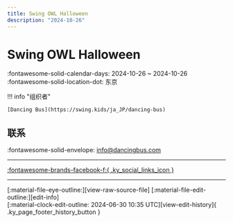 ```yaml
---
title: Swing OWL Halloween
description: "2024-10-26"
---
```


# Swing OWL Halloween 

:fontawesome-solid-calendar-days: 2024-10-26 ~ 2024-10-26  
:fontawesome-solid-location-dot: 东京  

!!! info "组织者"

    [Dancing Bus](https://swing.kids/ja_JP/dancing-bus)  

## 联系

:fontawesome-solid-envelope: <info@dancingbus.com>  

---

 [:fontawesome-brands-facebook-f:{ .ky_social_links_icon }](https://www.facebook.com/events/1158724445124864)

---

<div class="ky_page_footer" markdown>
<div class="ky_page_footer_trailing" markdown="span">
[:material-file-eye-outline:][view-raw-source-file]
[:material-file-edit-outline:][edit-info]
</div>
<div class="ky_page_footer_leading" markdown="span">
[:material-clock-edit-outline: 2024-06-30 10:35 UTC][view-edit-history]{ .ky_page_footer_history_button }
</div>
</div>

[view-raw-source-file]: https://github.com/swingdance/events/blob/main/2024/ja_JP/swing-owl-halloween-2024.json "查看原始源文件"
[edit-info]: https://github.com/swingdance/events/issues/new?assignees=&labels=update+event&projects=&template=03-update_entity.yml&title=%5B2024%2Fja_JP%5D%20Update%20Event%3A%20Swing%20OWL%20Halloween&region=ja_JP&year=2024&id=swing-owl-halloween-2024&name=Swing%20OWL%20Halloween&org_id=dancing-bus "编辑信息"

[view-edit-history]: https://github.com/swingdance/events/commits/main/2024/ja_JP/swing-owl-halloween-2024.json "查看编辑历史"
